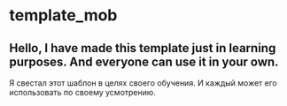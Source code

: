 # template_mob
Hello,
I have made this template just in learning purposes. And everyone can use it in your own.
----------------------------------------------------------------------------------------
Я свестал этот шаблон в целях своего обучения. И каждый может его использовать по своему усмотрению.
